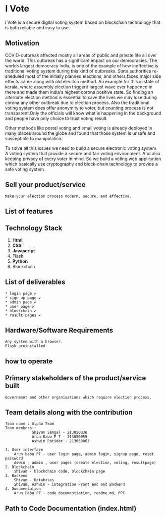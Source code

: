 
# I Vote
i Vote is a secure digital voting system based on blockchain technology that is both reliable and easy to use.

## Motivation

COVID-outbreak affected mostly all areas of public and private life all over the world. This outbreak has a significant impact on our democracies. 
The worlds largest democracy India, is one of the example of how ineffective is traditional voting system during this kind of outbreaks. State authorities re-sheduled most of the initially planned elections, and others faced major side effects came along with old election method. An example for this is state of kerala, where assembly election triggerd largest wave ever happened in there and made them india's highest corona positive state. So finding an alternate election method is essential to save the lives we may lose during corona any other outbreak due to election process.
Also the traditional voting system does offer anonymity to voter, but counting process is not transparent.Only the officials will know what is happening in the background and people have only choice to trust voting result.

Other methods like postal voting and email voting is already deployed in many places around the globe and found that those system is unsafe and susceptible to manipulation.

To solve all this issues we need to build a secure electronic voting system. A voting system that provide a secure and fair voting environment. And also keeping privacy of every voter in mind. So we build a voting web application which basically use cryptography and block-chain technology to provide a safe voting system.

## Sell your product/service
    Make your election process modern, secure, and effective.
## List of features


## Technology Stack

1. **Html**
2. **CSS**
3. **Javascript**
4. Flask
5. **Python**
6. Blockchain

## List of deliverables 

    * login page ✔️
    * sign up page ✔️
    * admin page ✔️
    * user page ✔️
    * blockchain ✔️
    * result pages ✔️

## Hardware/Software Requirements
    Any system with a browser.
    Flask preinstalled

## how to operate


## Primary stakeholders of the product/service built
    Government and other organisations which require election process.

## Team details along with the contribution

    Team name : Alpha Team
    Team members :  
                Shivam Sangal - 213050030
                Arun Babu P T - 213050059
                Ashwin Patidar - 213050063

    1. User interface
        Arun babu PT - user login page, admin login, signup page, reset password
        Aswin - admin , user pages (create election, voting, resultpage)
    2. Blockchain
        Shivam - blockchain code, blockchain page
    3. Backend
        Shivam - Databases
        Shivam, Ashwin - integration Front end and Backend
    4. Documentation
        Arun Babu PT - code documentiation, readme.md, PPT

## Path to Code Documentation (index.html)
